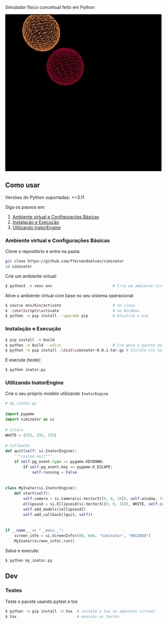 Simulador físico conceitual feito em Python

<!-- ![Deploy](datas/graphycs/siminator_running.png) -->
<img src="datas/graphycs/cap1.gif" alt="Deploy" width="500" height="500" />

## Como usar

Versões do Python suportadas: >=3.11

Siga os passos em:

1. <a href="#ambiente-virtual-e-configurações-básicas">Ambiente virtual e Configurações Básicas</a>
2. <a href="#instalação-e-execução">Instalação e Execução</a>
3. <a href="#utilizando-inatorengine">Utilizando InatorEngine</a>

### Ambiente virtual e Configurações Básicas

Clone o repositório e entre na pasta:
```bash
git clone https://github.com/ffernandoalves/siminator
cd siminator
```

Crie um ambiente virtual:

```bash
$ python3 -m venv env                           # Crie um ambiente virtual python
```

Ative o ambiente virtual com base no seu sistema operacional:

```bash
$ source env/bin/activate                       # no Linux
$ .\env\Scripts\activate                        # no Windows
$ python -m pip install --upgrade pip           # Atualize o pip
```

### Instalação e Execução

```bash
$ pip install -U build
$ python -m build --sdist                       # Irá gera o pacote do codigo cpython na pasta `dist`
$ python -m pip install .\dist\siminator-0.0.1.tar.gz # Instale ele no ambiente virtual
```

E execute (teste):

```bash
$ python inator.py
```

### Utilizando InatorEngine
Crie o seu próprio modelo utilizando `InatorEngine`

```python
# my_inator.py

import pygame
import siminator as si

# Colors
WHITE = (255, 255, 255)

# Callbacks
def quit(self: si.InatorEngine):
    """custom exit"""
    if self.pg_event.type == pygame.KEYDOWN:
        if self.pg_event.key == pygame.K_ESCAPE:
            self.running = False


class MyInator(si.InatorEngine):
    def start(self):
        self.camera = si.Camera(si.Vector3([0, 0, 20]), self.window, 700)
        ellipsoid = si.Ellipsoid(si.Vector3([0, 0, 15]), WHITE, self.camera)
        self.add_models([ellipsoid])
        self.add_callback((quit, self))


if __name__ == "__main__":
    screen_info = si.ScreenInfo(600, 600, "Siminator", "#DCDDD8")
    MyInator(screen_info).run()
```

Salve e execute:

```bash
$ python my_inator.py
```

## Dev

### Testes

Teste o pacote usando pytest e tox

```bash
$ python -m pip install -U tox  # instale o tox no ambiente virtual
$ tox                           # execute os testes
```
